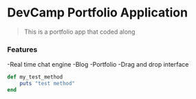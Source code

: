 # DevCamp Portfolio Application

>This is a portfolio app that coded along 

### Features
-Real time chat engine
-Blog
-Portfolio
-Drag and drop interface

```ruby
def my_test_method 
    puts "test method"
end
```

